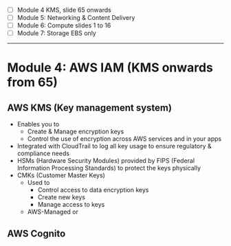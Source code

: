 - [ ] Module 4 KMS, slide 65 onwards
- [ ] Module 5: Networking & Content Delivery
- [ ] Module 6: Compute slides 1 to 16
- [ ] Module 7: Storage EBS only
---
# Module 4: AWS IAM (KMS onwards from 65)

## AWS KMS (Key management system)
- Enables you to
	- Create & Manage encryption keys
	- Control the use of encryption across AWS services and in your apps
- Integrated with CloudTrail to log all key usage to ensure regulatory & compliance needs
- HSMs (Hardware Security Modules) provided by FIPS (Federal Information Processing Standards) to protect the keys physically
- CMKs (Customer Master Keys)
	- Used to 
		- Control access to data encryption keys
		- Create new keys
		- Manage access to keys
	- AWS-Managed or 

## AWS Cognito